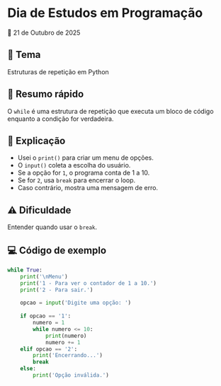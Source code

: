 # Dia de Estudos em Programação
📅 21 de Outubro de 2025

## 📘 Tema
Estruturas de repetição em Python

## 🧾 Resumo rápido
O `while` é uma estrutura de repetição que executa um bloco de código enquanto a condição for verdadeira.

## 🧩 Explicação
- Usei o `print()` para criar um menu de opções.
- O `input()` coleta a escolha do usuário.
- Se a opção for `1`, o programa conta de 1 a 10.
- Se for `2`, usa `break` para encerrar o loop.
- Caso contrário, mostra uma mensagem de erro.

## ⚠️ Dificuldade
Entender quando usar o `break`.

## 💻 Código de exemplo
```python
while True:
    print('\nMenu')
    print('1 - Para ver o contador de 1 a 10.')
    print('2 - Para sair.')
    
    opcao = input('Digite uma opção: ')
    
    if opcao == '1':
        numero = 1
        while numero <= 10:
            print(numero)
            numero += 1
    elif opcao == '2':
        print('Encerrando...')
        break
    else:
        print('Opção inválida.')


